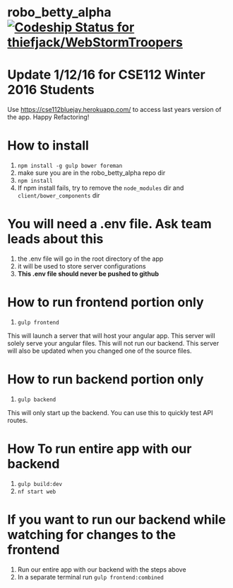 # robo_betty_alpha [ ![Codeship Status for thiefjack/WebStormTroopers](https://codeship.com/projects/9a9a88f0-acd5-0133-a664-0af8633f2b2a/status?branch=develop)](https://codeship.com/projects/131811)

# Update 1/12/16 for CSE112 Winter 2016 Students
Use https://cse112bluejay.herokuapp.com/ to access last years version of the app. Happy Refactoring!

# How to install
1. `npm install -g gulp bower foreman`
2. make sure you are in the robo_betty_alpha repo dir
3. `npm install`
4. If npm install fails, try to remove the `node_modules` dir and `client/bower_components` dir


# You will need a .env file. Ask team leads about this
1. the .env file will go in the root directory of the app
2. it will be used to store server configurations
3. __This .env file should never be pushed to github__

# How to run frontend portion only
1. `gulp frontend`

This will launch a server that will host your angular app.
This server will solely serve your angular files. This will not run our backend.
This server will also be updated when you changed one of the source files.

# How to run backend portion only
1. `gulp backend`

This will only start up the backend. You can use this to quickly test API
routes.

# How To run entire app with our backend
1. `gulp build:dev`
2. `nf start web`

# If you want to run our backend while watching for changes to the frontend
1. Run our entire app with our backend with the steps above
2. In a separate terminal run `gulp frontend:combined`
